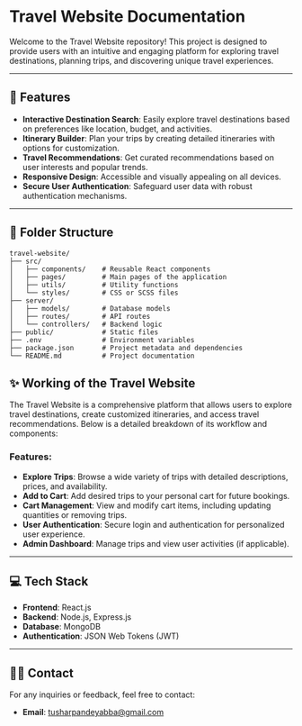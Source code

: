# Travel Website Documentation  

Welcome to the Travel Website repository! This project is designed to provide users with an intuitive and engaging platform for exploring travel destinations, planning trips, and discovering unique travel experiences.

---

## 🚀 Features  

- **Interactive Destination Search**: Easily explore travel destinations based on preferences like location, budget, and activities.  
- **Itinerary Builder**: Plan your trips by creating detailed itineraries with options for customization.  
- **Travel Recommendations**: Get curated recommendations based on user interests and popular trends.  
- **Responsive Design**: Accessible and visually appealing on all devices.  
- **Secure User Authentication**: Safeguard user data with robust authentication mechanisms.  

---

## 📂 Folder Structure  

```plaintext
travel-website/  
├── src/  
│   ├── components/    # Reusable React components  
│   ├── pages/         # Main pages of the application  
│   ├── utils/         # Utility functions  
│   └── styles/        # CSS or SCSS files  
├── server/  
│   ├── models/        # Database models  
│   ├── routes/        # API routes  
│   └── controllers/   # Backend logic  
├── public/            # Static files  
├── .env               # Environment variables  
├── package.json       # Project metadata and dependencies  
└── README.md          # Project documentation  
```
## ✨ Working of the Travel Website  

The Travel Website is a comprehensive platform that allows users to explore travel destinations, create customized itineraries, and access travel recommendations. Below is a detailed breakdown of its workflow and components:  

### Features:  
- **Explore Trips**: Browse a wide variety of trips with detailed descriptions, prices, and availability.  
- **Add to Cart**: Add desired trips to your personal cart for future bookings.  
- **Cart Management**: View and modify cart items, including updating quantities or removing trips.  
- **User Authentication**: Secure login and authentication for personalized user experience.  
- **Admin Dashboard**: Manage trips and view user activities (if applicable).  

---

## 💻 Tech Stack  

- **Frontend**: React.js  
- **Backend**: Node.js, Express.js  
- **Database**: MongoDB  
- **Authentication**: JSON Web Tokens (JWT)  

---

## 🙋‍♂️ Contact  

For any inquiries or feedback, feel free to contact:  

- **Email**: [tusharpandeyabba@gmail.com](mailto:tusharpandeyabba@gmail.com)    

